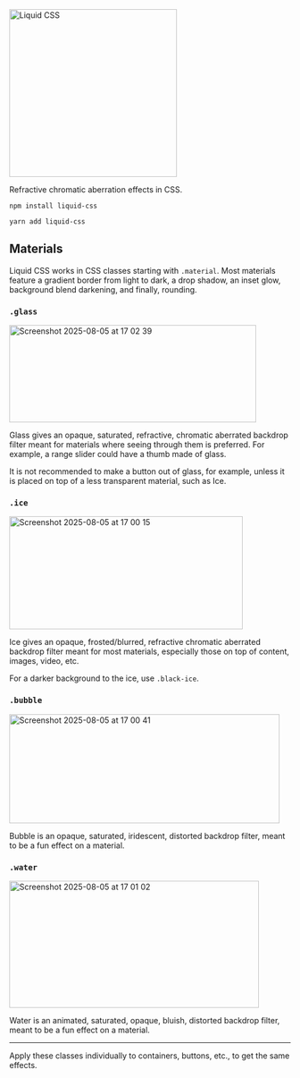 <picture>
  <source media="(prefers-color-scheme: dark)" srcset="https://github.com/user-attachments/assets/ad34a1de-068f-41ea-87f6-f32a0d441cf2"/>
  <source media="(prefers-color-scheme: light)" srcset="https://github.com/user-attachments/assets/34a7109d-6201-4f22-a5da-7fb535fb51ee"/>
  <img alt="Liquid CSS" src="https://github.com/user-attachments/assets/34a7109d-6201-4f22-a5da-7fb535fb51ee" width="300"/>
</picture>

Refractive chromatic aberration effects in CSS.

```console
npm install liquid-css
```

```console
yarn add liquid-css
```

## Materials

Liquid CSS works in CSS classes starting with `.material`. Most materials feature a gradient border from light to dark, a drop shadow, an inset glow, background blend darkening, and finally, rounding.

### `.glass`

<img width="442" height="174" alt="Screenshot 2025-08-05 at 17 02 39" src="https://github.com/user-attachments/assets/dc970f68-1587-40db-9e53-7ef570167f0a" />

Glass gives an opaque, saturated, refractive, chromatic aberrated backdrop filter meant for materials where seeing through them is preferred. For example, a range slider could have a thumb made of glass.

It is not recommended to make a button out of glass, for example, unless it is placed on top of a less transparent material, such as Ice.

### `.ice`

<img width="418" height="202" alt="Screenshot 2025-08-05 at 17 00 15" src="https://github.com/user-attachments/assets/2b8aa038-0fb7-4785-8b6f-c3156fb97827" />

Ice gives an opaque, frosted/blurred, refractive chromatic aberrated backdrop filter meant for most materials, especially those on top of content, images, video, etc.

For a darker background to the ice, use `.black-ice`.

### `.bubble`

<img width="484" height="195" alt="Screenshot 2025-08-05 at 17 00 41" src="https://github.com/user-attachments/assets/1682276a-34e2-4112-857a-d59a85c27a52" />

Bubble is an opaque, saturated, iridescent, distorted backdrop filter, meant to be a fun effect on a material.

### `.water`

<img width="447" height="227" alt="Screenshot 2025-08-05 at 17 01 02" src="https://github.com/user-attachments/assets/fd476c47-4104-4c8e-8dde-84e189e570f1" />

Water is an animated, saturated, opaque, bluish, distorted backdrop filter, meant to be a fun effect on a material.

---

Apply these classes individually to containers, buttons, etc., to get the same effects.

